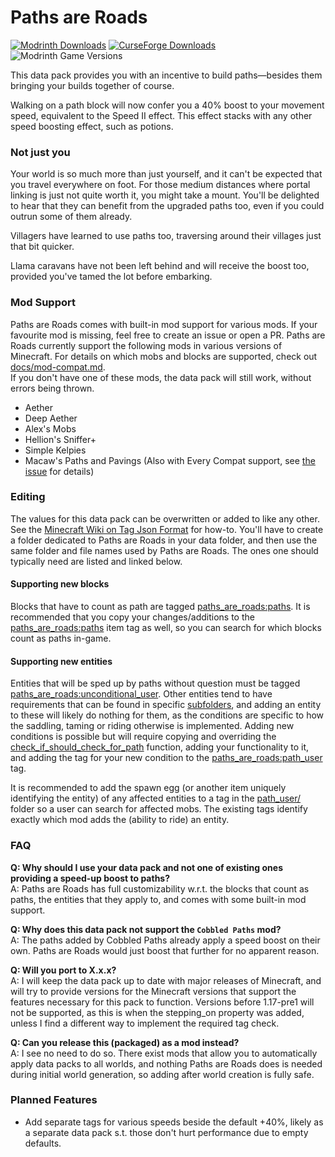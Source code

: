 # Paths are Roads
[![Modrinth Downloads](https://img.shields.io/modrinth/dt/paths-are-roads?style=flat&logo=modrinth&label=Modrinth)](https://modrinth.com/datapack/paths-are-roads)
[![CurseForge Downloads](https://img.shields.io/curseforge/dt/961218?style=flat&logo=curseforge&label=Curseforge)](https://www.curseforge.com/minecraft/texture-packs/paths-are-roads)
![Modrinth Game Versions](https://img.shields.io/modrinth/game-versions/paths-are-roads?style=flat&label=Supported%20Versions)

This data pack provides you with an incentive to build paths—besides them bringing your builds together of course.

Walking on a path block will now confer you a 40% boost to your movement speed, equivalent to the Speed II effect. This effect stacks with any other speed boosting effect, such as potions.

### Not just you
Your world is so much more than just yourself, and it can't be expected that you travel everywhere on foot. For those medium distances where portal linking is just not quite worth it, you might take a mount. You'll be delighted to hear that they can benefit from the upgraded paths too, even if you could outrun some of them already.

Villagers have learned to use paths too, traversing around their villages just that bit quicker.

Llama caravans have not been left behind and will receive the boost too, provided you've tamed the lot before embarking.

### Mod Support
Paths are Roads comes with built-in mod support for various mods. If your favourite mod is missing, feel free to create an issue or open a PR.
Paths are Roads currently support the following mods in various versions of Minecraft. For details on which mobs and blocks are supported, check out [docs/mod-compat.md](docs/mod-compat.md).  
If you don't have one of these mods, the data pack will still work, without errors being thrown.
- Aether
- Deep Aether
- Alex's Mobs
- Hellion's Sniffer+
- Simple Kelpies
- Macaw's Paths and Pavings (Also with Every Compat support, see [the issue](https://github.com/VoidLeech/Paths-Are-Roads/issues/10) for details)

### Editing
The values for this data pack can be overwritten or added to like any other. See the [Minecraft Wiki on Tag Json Format](https://minecraft.wiki/w/Tag#JSON_format) for how-to. You'll have to create a folder dedicated to Paths are Roads in your data folder, and then use the same folder and file names used by Paths are Roads. The ones one should typically need are listed and linked below.

#### Supporting new blocks
Blocks that have to count as path are tagged [paths_are_roads:paths](data/paths_are_roads/tags/blocks/paths.json). It is recommended that you copy your changes/additions to the [paths_are_roads:paths](data/paths_are_roads/tags/items/paths.json) item tag as well, so you can search for which blocks count as paths in-game.  

#### Supporting new entities
Entities that will be sped up by paths without question must be tagged [paths_are_roads:unconditional_user](data/paths_are_roads/tags/entity_types/unconditional_user.json). Other entities tend to have requirements that can be found in specific [subfolders](data/paths_are_roads/tags/entity_types/), and adding an entity to these will likely do nothing for them, as the conditions are specific to how the saddling, taming or riding otherwise is implemented. Adding new conditions is possible but will require copying and overriding the [check_if_should_check_for_path](data/paths_are_roads/functions/check_if_should_check_for_path.mcfunction) function, adding your functionality to it, and adding the tag for your new condition to the [paths_are_roads:path_user](data/paths_are_roads/tags/entity_types/path_user.json) tag.  

It is recommended to add the spawn egg (or another item uniquely identifying the entity) of any affected entities to a tag in the [path_user/](data/paths_are_roads/tags/items/path_user/) folder so a user can search for affected mobs. The existing tags identify exactly which mod adds the (ability to ride) an entity.

### FAQ
**Q: Why should I use your data pack and not one of existing ones providing a speed-up boost to paths?**  
A: Paths are Roads has full customizability w.r.t. the blocks that count as paths, the entities that they apply to, and comes with some built-in mod support.

**Q: Why does this data pack not support the `Cobbled Paths` mod?**  
A: The paths added by Cobbled Paths already apply a speed boost on their own. Paths are Roads would just boost that further for no apparent reason.

**Q: Will you port to X.x.x?**  
A: I will keep the data pack up to date with major releases of Minecraft, and will try to provide versions for the Minecraft versions that support the features necessary for this pack to function. Versions before 1.17-pre1 will not be supported, as this is when the stepping_on property was added, unless I find a different way to implement the required tag check.

**Q: Can you release this (packaged) as a mod instead?**  
A: I see no need to do so. There exist mods that allow you to automatically apply data packs to all worlds, and nothing Paths are Roads does is needed during initial world generation, so adding after world creation is fully safe.

### Planned Features
- Add separate tags for various speeds beside the default +40%, likely as a separate data pack s.t. those don't hurt performance due to empty defaults.
